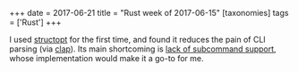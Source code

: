 +++
date = 2017-06-21
title = "Rust week of 2017-06-15"
[taxonomies]
tags = ['Rust']
+++

I used [structopt] for the first time, and found it reduces the pain of
CLI parsing (via [clap]). Its main shortcoming is [lack of subcommand
support], whose implementation would make it a go-to for me.

  [structopt]: https://github.com/TeXitoi/structopt
  [clap]: https://github.com/kbknapp/clap-rs
  [lack of subcommand support]: https://github.com/TeXitoi/structopt/issues/1
